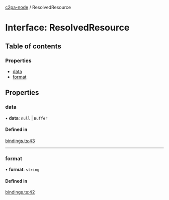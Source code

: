 [c2pa-node](../README.md) / ResolvedResource

# Interface: ResolvedResource

## Table of contents

### Properties

- [data](ResolvedResource.md#data)
- [format](ResolvedResource.md#format)

## Properties

### data

• **data**: ``null`` \| `Buffer`

#### Defined in

[bindings.ts:43](https://github.com/crandmck/c2pa-node/blob/34230bb/js-src/bindings.ts#L43)

___

### format

• **format**: `string`

#### Defined in

[bindings.ts:42](https://github.com/crandmck/c2pa-node/blob/34230bb/js-src/bindings.ts#L42)
